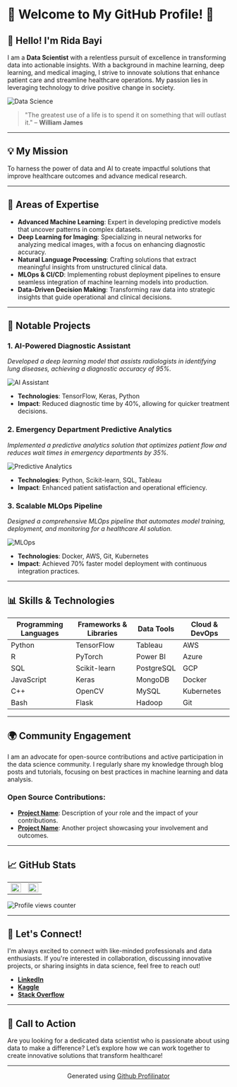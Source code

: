 # 🌟 Welcome to My GitHub Profile! 🌟

## 👋 Hello! I'm Rida Bayi

I am a **Data Scientist** with a relentless pursuit of excellence in transforming data into actionable insights. With a background in machine learning, deep learning, and medical imaging, I strive to innovate solutions that enhance patient care and streamline healthcare operations. My passion lies in leveraging technology to drive positive change in society.

![Data Science](https://miro.medium.com/v2/resize:fit:1000/format:webp/1*klrZoT0H3AmZ1DuyHI3tOw.jpeg)

> "The greatest use of a life is to spend it on something that will outlast it." – **William James**

---

## 💡 My Mission

To harness the power of data and AI to create impactful solutions that improve healthcare outcomes and advance medical research.

---

## 🚀 Areas of Expertise

- **Advanced Machine Learning**: Expert in developing predictive models that uncover patterns in complex datasets.
- **Deep Learning for Imaging**: Specializing in neural networks for analyzing medical images, with a focus on enhancing diagnostic accuracy.
- **Natural Language Processing**: Crafting solutions that extract meaningful insights from unstructured clinical data.
- **MLOps & CI/CD**: Implementing robust deployment pipelines to ensure seamless integration of machine learning models into production.
- **Data-Driven Decision Making**: Transforming raw data into strategic insights that guide operational and clinical decisions.

---

## 🔧 Notable Projects

### **1. AI-Powered Diagnostic Assistant**
*Developed a deep learning model that assists radiologists in identifying lung diseases, achieving a diagnostic accuracy of 95%.*

![AI Assistant](https://media.giphy.com/media/xUPGcjzUGBMs5ff3fC/giphy.gif)

- **Technologies**: TensorFlow, Keras, Python
- **Impact**: Reduced diagnostic time by 40%, allowing for quicker treatment decisions.

### **2. Emergency Department Predictive Analytics**
*Implemented a predictive analytics solution that optimizes patient flow and reduces wait times in emergency departments by 35%.*

![Predictive Analytics](https://media.giphy.com/media/3oEjHLzmCSAEuT6Jhw/giphy.gif)

- **Technologies**: Python, Scikit-learn, SQL, Tableau
- **Impact**: Enhanced patient satisfaction and operational efficiency.

### **3. Scalable MLOps Pipeline**
*Designed a comprehensive MLOps pipeline that automates model training, deployment, and monitoring for a healthcare AI solution.*

![MLOps](https://media.giphy.com/media/J4Jd1wEc8K0eR8ZGE1/giphy.gif)

- **Technologies**: Docker, AWS, Git, Kubernetes
- **Impact**: Achieved 70% faster model deployment with continuous integration practices.

---

## 📊 Skills & Technologies

| **Programming Languages** | **Frameworks & Libraries** | **Data Tools** | **Cloud & DevOps** |
|--------------------------|-----------------------------|----------------|---------------------|
| Python                   | TensorFlow                  | Tableau        | AWS                 |
| R                        | PyTorch                     | Power BI       | Azure               |
| SQL                      | Scikit-learn                | PostgreSQL     | GCP                 |
| JavaScript               | Keras                       | MongoDB        | Docker              |
| C++                      | OpenCV                      | MySQL          | Kubernetes          |
| Bash                     | Flask                       | Hadoop         | Git                 |

---

## 🌍 Community Engagement

I am an advocate for open-source contributions and active participation in the data science community. I regularly share my knowledge through blog posts and tutorials, focusing on best practices in machine learning and data analysis.

### Open Source Contributions:

- **[Project Name](link-to-repo)**: Description of your role and the impact of your contributions.
- **[Project Name](link-to-repo)**: Another project showcasing your involvement and outcomes.

---

## 📈 GitHub Stats

<table>
  <tr>
    <td valign="top" width="50%">
      <img src="https://github-readme-stats.vercel.app/api?username=ridabayi&show_icons=true&count_private=true&hide_border=true" align="left" style="width: 100%" />
    </td>
    <td valign="top" width="50%">
      <img src="https://github-readme-stats.vercel.app/api/top-langs/?username=ridabayi&hide_border=true&layout=compact" align="left" style="width: 100%" />
    </td>
  </tr>
</table>

![Profile views counter](https://komarev.com/ghpvc/?username=ridabayi&&style=flat-square)

---

## 🤝 Let's Connect!

I'm always excited to connect with like-minded professionals and data enthusiasts. If you're interested in collaboration, discussing innovative projects, or sharing insights in data science, feel free to reach out!

- **[LinkedIn](https://linkedin.com/in/ridabayi)**
- **[Kaggle](https://www.kaggle.com/ridabayi)**
- **[Stack Overflow](https://stackoverflow.com/users/ridabayi)**

---

## 🎯 Call to Action

Are you looking for a dedicated data scientist who is passionate about using data to make a difference? Let’s explore how we can work together to create innovative solutions that transform healthcare!

---

<div align="center">Generated using <a href="https://profilinator.rishav.dev/" target="_blank">Github Profilinator</a></div>
